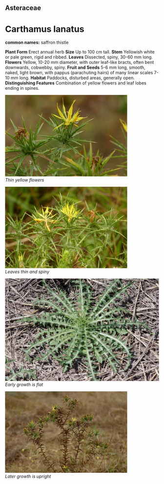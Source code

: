 ## Asteraceae
# Carthamus lanatus
**common names:** saffron thistle

**Plant Form** Erect annual herb **Size** Up to 100 cm tall. **Stem** Yellowish white or pale green, rigid and ribbed. **Leaves** Dissected, spiny, 30-60 mm long. **Flowers** Yellow, 10-20 mm diameter, with outer leaf-like bracts, often bent downwards, cobwebby, spiny. **Fruit and Seeds** 5-6 mm long, smooth, naked, light brown, with pappus (parachuting hairs) of many linear scales 7-10 mm long. **Habitat** Paddocks, disturbed areas, generally open. **Distinguishing Features** Combination of yellow flowers and leaf lobes ending in spines.


![Thin yellow flowers](11312_P6950607.jpg)  
 *Thin yellow flowers* 

![Leaves thin and spiny](80846_P7100615.jpg)  
 *Leaves thin and spiny* 

![Early growth is flat](4863_IMGP5781.jpg)  
 *Early growth is flat* 

![Later growth is upright](11314_P6950609.jpg)  
 *Later growth is upright* 

